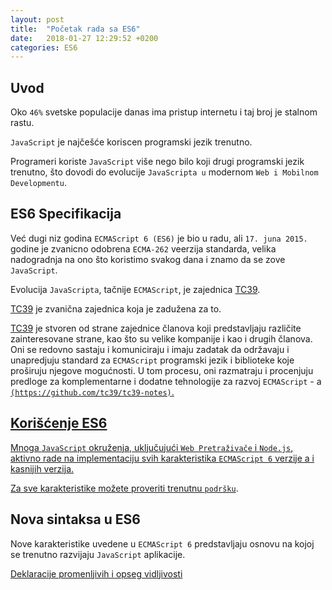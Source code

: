 ```yaml
---
layout: post
title:  "Početak rada sa ES6"
date:   2018-01-27 12:29:52 +0200
categories: ES6
---
```

<h2>Uvod</h2>

Oko `46%` svetske populacije danas ima pristup internetu i taj broj je stalnom rastu.

`JavaScript` je najčešće koriscen programski jezik trenutno.

Programeri koriste `JavaScript` više nego bilo koji drugi programski jezik trenutno, što dovodi do evolucije `JavaScripta u` modernom `Web i Mobilnom Developmentu`.

<h2>ES6 Specifikacija</h2>

Već dugi niz godina `ECMAScript 6 (ES6)` je bio u radu, ali `17. juna 2015.` godine
je zvanicno odobrena `ECMA-262` veerzija standarda, velika nadogradnja na ono što koristimo svakog dana i znamo da se zove `JavaScript`.

Evolucija `JavaScripta`, tačnije `ECMAScript`, je zajednica <a href="https://github.com/tc39" target="_blank">TC39</a>.

<a href="https://github.com/tc39" target="_blank">TC39</a> je zvanična zajednica koja je zadužena za to.

<a href="https://github.com/tc39" target="_blank">TC39</a> je stvoren od strane zajednice članova koji predstavljaju različite zainteresovane strane,
kao što su velike kompanije i kao i drugih članova. Oni se redovno sastaju i komuniciraju i imaju zadatak da održavaju i unapredjuju standard za `ECMAScript` programski jezik i biblioteke koje proširuju njegove mogućnosti. U tom procesu, oni razmatraju i procenjuju predloge za komplementarne i dodatne tehnologije za razvoj `ECMAScript` - a <a href="https://github.com/tc39/tc39-notes" target="_blank">`(https://github.com/tc39/tc39-notes)`.

<h2>Korišćenje ES6</h2>

Mnoga `JavaScript` okruženja, uključujući `Web Pretraživače` i `Node.js`, aktivno rade na implementaciju svih karakteristika `ECMAScript 6` verzije a i kasnijih verzija.

Za sve karakteristike možete proveriti trenutnu <a href="http://kangax.github.io/compat-table/es6/" target="_blank">`podršku`</a>.

<h2>Nova sintaksa u ES6</h2>

Nove karakteristike uvedene u `ECMAScript 6` predstavljaju osnovu na kojoj se trenutno razvijaju `JavaScript` aplikacije.

<a href="{{ site.baseurl }}{% link _posts/2018-02-13-deklaracije-promenljivih-i-opseg-vidljivosti.markdown %}">Deklaracije promenljivih i opseg vidljivosti</a>
